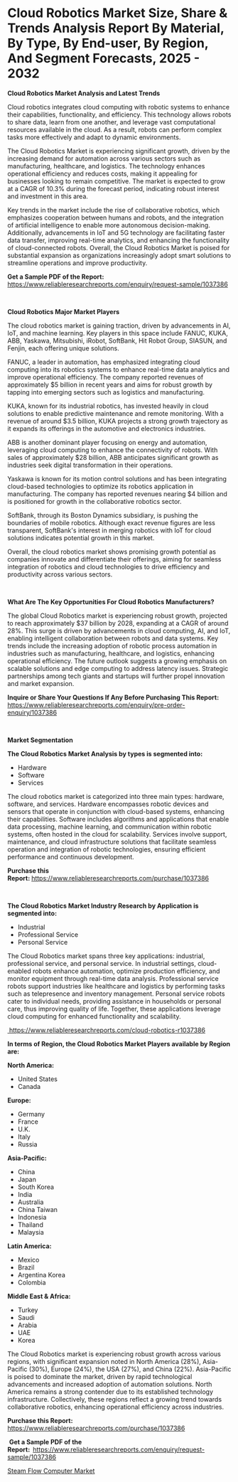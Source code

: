 <p><h1>Cloud Robotics Market Size, Share & Trends Analysis Report By Material, By Type, By End-user, By Region, And Segment Forecasts, 2025 - 2032</h1></p><p><strong>Cloud Robotics Market Analysis and Latest Trends</strong></p>
<p><p>Cloud robotics integrates cloud computing with robotic systems to enhance their capabilities, functionality, and efficiency. This technology allows robots to share data, learn from one another, and leverage vast computational resources available in the cloud. As a result, robots can perform complex tasks more effectively and adapt to dynamic environments.</p><p>The Cloud Robotics Market is experiencing significant growth, driven by the increasing demand for automation across various sectors such as manufacturing, healthcare, and logistics. The technology enhances operational efficiency and reduces costs, making it appealing for businesses looking to remain competitive. The market is expected to grow at a CAGR of 10.3% during the forecast period, indicating robust interest and investment in this area.</p><p>Key trends in the market include the rise of collaborative robotics, which emphasizes cooperation between humans and robots, and the integration of artificial intelligence to enable more autonomous decision-making. Additionally, advancements in IoT and 5G technology are facilitating faster data transfer, improving real-time analytics, and enhancing the functionality of cloud-connected robots. Overall, the Cloud Robotics Market is poised for substantial expansion as organizations increasingly adopt smart solutions to streamline operations and improve productivity.</p></p>
<p><strong>Get a Sample PDF of the Report:&nbsp;</strong> <a href="https://www.reliableresearchreports.com/enquiry/request-sample/1037386?utm_campaign=3250&utm_medium=2&utm_source=Github&utm_content=ia&utm_term=11042025&utm_id=cloud-robotics">https://www.reliableresearchreports.com/enquiry/request-sample/1037386</a></p>
<p>&nbsp;</p>
<p><strong>Cloud Robotics Major Market Players</strong></p>
<p><p>The cloud robotics market is gaining traction, driven by advancements in AI, IoT, and machine learning. Key players in this space include FANUC, KUKA, ABB, Yaskawa, Mitsubishi, iRobot, SoftBank, Hit Robot Group, SIASUN, and Fenjin, each offering unique solutions.</p><p>FANUC, a leader in automation, has emphasized integrating cloud computing into its robotics systems to enhance real-time data analytics and improve operational efficiency. The company reported revenues of approximately $5 billion in recent years and aims for robust growth by tapping into emerging sectors such as logistics and manufacturing.</p><p>KUKA, known for its industrial robotics, has invested heavily in cloud solutions to enable predictive maintenance and remote monitoring. With a revenue of around $3.5 billion, KUKA projects a strong growth trajectory as it expands its offerings in the automotive and electronics industries.</p><p>ABB is another dominant player focusing on energy and automation, leveraging cloud computing to enhance the connectivity of robots. With sales of approximately $28 billion, ABB anticipates significant growth as industries seek digital transformation in their operations.</p><p>Yaskawa is known for its motion control solutions and has been integrating cloud-based technologies to optimize its robotics application in manufacturing. The company has reported revenues nearing $4 billion and is positioned for growth in the collaborative robotics sector.</p><p>SoftBank, through its Boston Dynamics subsidiary, is pushing the boundaries of mobile robotics. Although exact revenue figures are less transparent, SoftBank's interest in merging robotics with IoT for cloud solutions indicates potential growth in this market.</p><p>Overall, the cloud robotics market shows promising growth potential as companies innovate and differentiate their offerings, aiming for seamless integration of robotics and cloud technologies to drive efficiency and productivity across various sectors.</p></p>
<p>&nbsp;</p>
<p><strong>What Are The Key Opportunities For Cloud Robotics Manufacturers?</strong></p>
<p><p>The global Cloud Robotics market is experiencing robust growth, projected to reach approximately $37 billion by 2028, expanding at a CAGR of around 28%. This surge is driven by advancements in cloud computing, AI, and IoT, enabling intelligent collaboration between robots and data systems. Key trends include the increasing adoption of robotic process automation in industries such as manufacturing, healthcare, and logistics, enhancing operational efficiency. The future outlook suggests a growing emphasis on scalable solutions and edge computing to address latency issues. Strategic partnerships among tech giants and startups will further propel innovation and market expansion.</p></p>
<p><strong>Inquire or Share Your Questions If Any Before Purchasing This Report:</strong> <a href="https://www.reliableresearchreports.com/enquiry/pre-order-enquiry/1037386?utm_campaign=3250&utm_medium=2&utm_source=Github&utm_content=ia&utm_term=11042025&utm_id=cloud-robotics">https://www.reliableresearchreports.com/enquiry/pre-order-enquiry/1037386</a></p>
<p>&nbsp;</p>
<p><strong>Market Segmentation</strong></p>
<p><strong>The Cloud Robotics Market Analysis by types is segmented into:</strong></p>
<p><ul><li>Hardware</li><li>Software</li><li>Services</li></ul></p>
<p><p>The cloud robotics market is categorized into three main types: hardware, software, and services. Hardware encompasses robotic devices and sensors that operate in conjunction with cloud-based systems, enhancing their capabilities. Software includes algorithms and applications that enable data processing, machine learning, and communication within robotic systems, often hosted in the cloud for scalability. Services involve support, maintenance, and cloud infrastructure solutions that facilitate seamless operation and integration of robotic technologies, ensuring efficient performance and continuous development.</p></p>
<p><strong>Purchase this Report:&nbsp;</strong><a href="https://www.reliableresearchreports.com/purchase/1037386?utm_campaign=3250&utm_medium=2&utm_source=Github&utm_content=ia&utm_term=11042025&utm_id=cloud-robotics">https://www.reliableresearchreports.com/purchase/1037386</a></p>
<p>&nbsp;</p>
<p><strong>The Cloud Robotics Market Industry Research by Application is segmented into:</strong></p>
<p><ul><li>Industrial</li><li>Professional Service</li><li>Personal Service</li></ul></p>
<p><p>The Cloud Robotics market spans three key applications: industrial, professional service, and personal service. In industrial settings, cloud-enabled robots enhance automation, optimize production efficiency, and monitor equipment through real-time data analysis. Professional service robots support industries like healthcare and logistics by performing tasks such as telepresence and inventory management. Personal service robots cater to individual needs, providing assistance in households or personal care, thus improving quality of life. Together, these applications leverage cloud computing for enhanced functionality and scalability.</p></p>
<p><a href="https://www.reliableresearchreports.com/cloud-robotics-r1037386?utm_campaign=3250&utm_medium=2&utm_source=Github&utm_content=ia&utm_term=11042025&utm_id=cloud-robotics">&nbsp;https://www.reliableresearchreports.com/cloud-robotics-r1037386</a></p>
<p><strong>In terms of Region, the Cloud Robotics Market Players available by Region are:</strong></p>
<p>
    <p> <strong> North America: </strong>
        <ul>
            <li>United States</li>
            <li>Canada</li>
        </ul>
        </p> 
    <p> <strong> Europe: </strong>
        <ul>
            <li>Germany</li>
            <li>France</li>
            <li>U.K.</li>
            <li>Italy</li>
            <li>Russia</li>
        </ul>
        </p> 
    <p> <strong> Asia-Pacific: </strong>
        <ul>
            <li>China</li>
            <li>Japan</li>
            <li>South Korea</li>
            <li>India</li>
            <li>Australia</li>
            <li>China Taiwan</li>
            <li>Indonesia</li>
            <li>Thailand</li>
            <li>Malaysia</li>
        </ul>
        </p> 
    <p> <strong> Latin America: </strong>
        <ul>
            <li>Mexico</li>
            <li>Brazil</li>
            <li>Argentina Korea</li>
            <li>Colombia</li>
        </ul>
        </p> 
    <p> <strong> Middle East & Africa: </strong>
        <ul>
            <li>Turkey</li>
            <li>Saudi</li>
            <li>Arabia</li>
            <li>UAE</li>
            <li>Korea</li>
        </ul>
    </p>
    </p>
<p><p>The Cloud Robotics market is experiencing robust growth across various regions, with significant expansion noted in North America (28%), Asia-Pacific (30%), Europe (24%), the USA (27%), and China (22%). Asia-Pacific is poised to dominate the market, driven by rapid technological advancements and increased adoption of automation solutions. North America remains a strong contender due to its established technology infrastructure. Collectively, these regions reflect a growing trend towards collaborative robotics, enhancing operational efficiency across industries.</p></p>
<p><strong>Purchase this Report: </strong><a href="https://www.reliableresearchreports.com/purchase/1037386?utm_campaign=3250&utm_medium=2&utm_source=Github&utm_content=ia&utm_term=11042025&utm_id=cloud-robotics">https://www.reliableresearchreports.com/purchase/1037386</a></p>
<p>&nbsp;<strong>Get a Sample PDF of the Report:&nbsp;&nbsp;</strong><a href="https://www.reliableresearchreports.com/enquiry/request-sample/1037386?utm_campaign=3250&utm_medium=2&utm_source=Github&utm_content=ia&utm_term=11042025&utm_id=cloud-robotics">https://www.reliableresearchreports.com/enquiry/request-sample/1037386</a></p>
<p><strong></strong></p>
<p><p><a href="https://github.com/djembashote/Market-Research-Report-List-1/blob/main/steam-flow-computer-market.md?utm_campaign=3250&utm_medium=2&utm_source=Github&utm_content=ia&utm_term=11042025&utm_id=cloud-robotics">Steam Flow Computer Market</a></p></p>